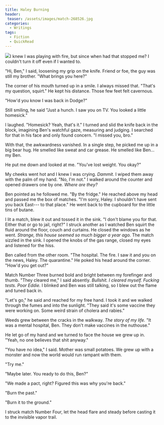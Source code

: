 ```yaml
---
title: Haley Burning
header:
 teaser: /assets/images/match-268526.jpg
categories:
  - Writings
tags:
  - Fiction
  - QuickRead
---
```

<img src="https://douglangille.github.io/assets/images/match-268526.jpg">I knew I was playing with fire, but since when had that stopped me? I couldn't turn it off even if I wanted to.

"Hi, Ben," I said, loosening my grip on the knife. Friend or foe, the guy was still my brother. "What brings you here?"

The corner of his mouth turned up in a smile. I always missed that. "That's my question, squirt." He kept his distance. Those few feet felt cavernous.

"How'd you know I was back in Dodge?"

Still smiling, he said "Just a hunch. I saw you on TV. You looked a little homesick."

I laughed. "Homesick? Yeah, that's it." I turned and slid the knife back in the block, imagining Ben's watchful gaze, measuring and judging. I searched for that in his face and only found concern. "I missed you, bro."

With that, the awkwardness vanished. In a single step, he picked me up in a big bear hug. He smelled like sweat and car grease. He smelled like Ben... my Ben.

He put me down and looked at me. "You've lost weight. You okay?"

My cheeks went hot and I knew I was crying. *Dammit.* I wiped them away with the palm of my hand. "No, I'm not." I walked around the counter and opened drawers one by one. *Where are they?*

Ben pointed as he followed me. "By the fridge." He reached above my head and passed me the box of matches. "I'm sorry, Haley. I shouldn't have sent you back East--- to that place." He went back to the cupboard for the little tins of butane.

I lit a match, blew it out and tossed it in the sink. "I don't blame you for that. Either that or go to jail, right?" I struck another as I watched Ben squirt the fluid around the floor, couch and curtains. He closed the windows as he went. *Strange, this house seemed so much bigger a year ago.* The match sizzled in the sink. I opened the knobs of the gas range, closed my eyes and listened for the hiss.

Ben called from the other room. "The hospital. The fire. I saw it and you on the news, Haley. The quarantine." He poked his head around the corner. "How'd you get out?"

Match Number Three burned bold and bright between my forefinger and thumb. "They cleared me," I said absently. *Bullshit. I cleared myself. Fucking tests. Poor Eddie.* I blinked and Ben was still talking, so I blew out the flame and tuned back in.

"Let's go," he said and reached for my free hand. I took it and we walked through the fumes and into the sunlight. "They said it's some vaccine they were working on. Some weird strain of cholera and rabies."

Weeds grew between the cracks in the walkway. *The story of my life.* "It was a mental hospital, Ben. They don't make vaccines in the nuthouse."

He let go of my hand and we turned to face the house we grew up in. "Yeah, no one believes that shit anyway."

"You have no idea," I said. Mother was small potatoes. We grew up with a monster and now the world would run rampant with them.

"Try me."

"Maybe later. You ready to do this, Ben?"

"We made a pact, right? Figured this was why you're back."

"Burn the past."

"Burn it to the ground."

I struck match Number Four, let the head flare and steady before casting it to the invisible vapor trail.
